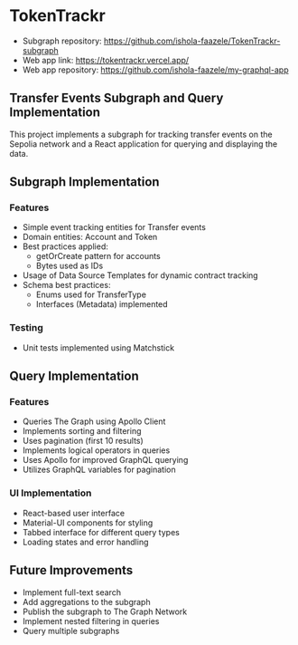 # TokenTrackr 
- Subgraph repository: https://github.com/ishola-faazele/TokenTrackr-subgraph
- Web app link: https://tokentrackr.vercel.app/
- Web app repository: https://github.com/ishola-faazele/my-graphql-app
  
## Transfer Events Subgraph and Query Implementation
This project implements a subgraph for tracking transfer events on the Sepolia network and a React application for querying and displaying the data.

## Subgraph Implementation

### Features
- Simple event tracking entities for Transfer events
- Domain entities: Account and Token
- Best practices applied:
  - getOrCreate pattern for accounts
  - Bytes used as IDs
- Usage of Data Source Templates for dynamic contract tracking
- Schema best practices:
  - Enums used for TransferType
  - Interfaces (Metadata) implemented

### Testing
- Unit tests implemented using Matchstick

## Query Implementation

### Features
- Queries The Graph using Apollo Client
- Implements sorting and filtering
- Uses pagination (first 10 results)
- Implements logical operators in queries
- Uses Apollo for improved GraphQL querying
- Utilizes GraphQL variables for pagination

### UI Implementation
- React-based user interface
- Material-UI components for styling
- Tabbed interface for different query types
- Loading states and error handling

## Future Improvements

- Implement full-text search
- Add aggregations to the subgraph
- Publish the subgraph to The Graph Network
- Implement nested filtering in queries
- Query multiple subgraphs
